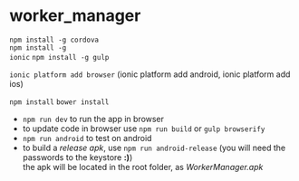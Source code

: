 # worker_manager

<code>npm install -g cordova</code> </br>
<code>npm install -g ionic</code>
<code>npm install -g gulp</code>

<code>ionic platform add browser</code>
(ionic platform add android, ionic platform add ios)

<code>npm install</code>
<code>bower install</code>

<ul>
<li><code>npm run dev</code> to run the app in browser</li>
<li>to update code in browser use <code>npm run build</code> or <code>gulp browserify</code></li>
<li><code>npm run android</code> to test on android</li>
<li>to build a <i>release apk</i>, use <code>npm run android-release</code> (you will need the passwords to the keystore <b>:)</b>) </br>
the apk will be located in the root folder, as <i>WorkerManager.apk</i></li>
</ul>
